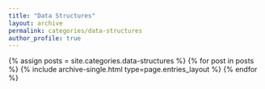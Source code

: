 ```yaml
---
title: "Data Structures"
layout: archive
permalink: categories/data-structures
author_profile: true
---
```


{% assign posts = site.categories.data-structures %}
{% for post in posts %} {% include archive-single.html type=page.entries_layout %} {% endfor %}
